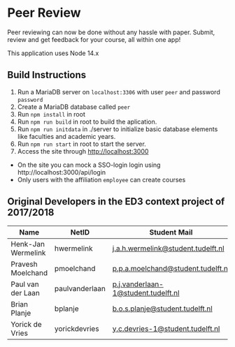 # Peer Review #
Peer reviewing can now be done without any hassle with paper. Submit, review and get feedback for your course, all within one app! 

This application uses Node 14.x

## Build Instructions
1. Run a MariaDB server on `localhost:3306` with user `peer` and password `password`
2. Create a MariaDB database called `peer`
3. Run `npm install` in root
4. Run `npm run build` in root to build the aplication.
5. Run `npm run initdata` in ./server to initialize basic database elements like faculties and academic years. 
6. Run `npm run start` in root to start the server.
7. Access the site through [http://localhost:3000](http://localhost:3000)

- On the site you can mock a SSO-login login using http://localhost:3000/api/login
- Only users with the affiliation `employee` can create courses

## Original Developers in the ED3 context project of 2017/2018
| Name               | NetID          | Student Mail                        |
|--------------------|----------------|-------------------------------------|
| Henk-Jan Wermelink | hwermelink     | j.a.h.wermelink@student.tudelft.nl  |
| Pravesh Moelchand  | pmoelchand     | p.p.a.moelchand@student.tudelft.nl  |
| Paul van der Laan  | paulvanderlaan | p.j.vanderlaan-1@student.tudelft.nl |
| Brian Planje       | bplanje        | b.o.s.planje@student.tudelft.nl     |
| Yorick de Vries    | yorickdevries  | y.c.devries-1@student.tudelft.nl    |
